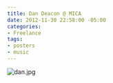 ```yaml
---
title: Dan Deacon @ MICA
date: 2012-11-30 22:58:00 -05:00
categories:
- Freelance
tags:
- posters
- music
---
```


![dan.jpg](/uploads/dan.jpg)